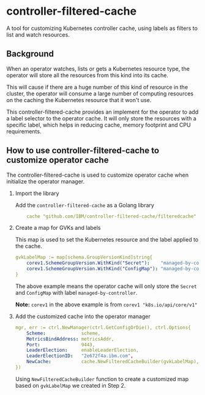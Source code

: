 # controller-filtered-cache

A tool for customizing Kubernetes controller cache, using labels as filters to list and watch resources.

## Background

When an operator watches, lists or gets a Kubernetes resource type, the operator will store all the resources from this kind into its cache.

This will cause if there are a huge number of this kind of resource in the cluster, the operator will consume a large number of computing resources on the caching the Kubernetes resource that it won't use.

This controller-filtered-cache provides an implement for the operator to add a label selector to the operator cache. It will only store the resources with a specific label, which helps in reducing cache, memory footprint and CPU requirements.

## How to use controller-filtered-cache to customize operator cache

The controller-filtered-cache is used to customize operator cache when initialize the operator manager.

1. Import the library

    Add the `controller-filtered-cache` as a Golang library

    ```yaml
        cache "github.com/IBM/controller-filtered-cache/filteredcache"
    ```

1. Create a map for GVKs and labels

    This map is used to set the Kubernetes resource and the label applied to the cache.

    ```yaml
    gvkLabelMap := map[schema.GroupVersionKind]string{
        corev1.SchemeGroupVersion.WithKind("Secret"):    "managed-by-controller",
        corev1.SchemeGroupVersion.WithKind("ConfigMap"): "managed-by-controller",
    }
    ```

    The above example means the operator cache will only store the `Secret` and `ConfigMap` with label `managed-by-controller`.

    **Note:** `corev1` in the above example is from `corev1 "k8s.io/api/core/v1"`

1. Add the customized cache into the operator manager

    ```yaml
    mgr, err := ctrl.NewManager(ctrl.GetConfigOrDie(), ctrl.Options{
        Scheme:             scheme,
        MetricsBindAddress: metricsAddr,
        Port:               9443,
        LeaderElection:     enableLeaderElection,
        LeaderElectionID:   "2e672f4a.ibm.com",
        NewCache:           cache.NewFilteredCacheBuilder(gvkLabelMap),
    })
    ```

    Using `NewFilteredCacheBuilder` function to create a customized map based on `gvkLabelMap` we created in Step 2.

